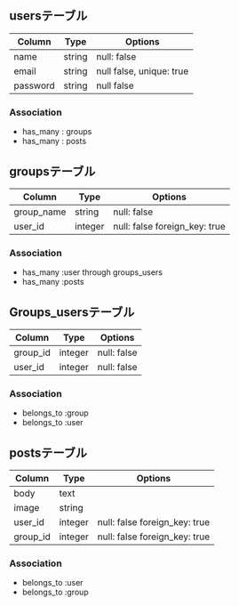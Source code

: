 ## usersテーブル

|Column|Type|Options|
|------|----|-------|
|name|string|null: false|
|email|string|null false, unique: true|
|password|string|null false|

### Association
- has_many : groups
- has_many : posts

## groupsテーブル

|Column|Type|Options|
|------|----|-------|
|group_name|string|null: false|
|user_id|integer|null: false foreign_key: true|

### Association
- has_many :user through groups_users
- has_many :posts

## Groups_usersテーブル

|Column|Type|Options|
|------|----|-------|
|group_id|integer|null: false|
|user_id|integer|null: false|

### Association
- belongs_to :group
- belongs_to :user

## postsテーブル

|Column|Type|Options|
|------|----|-------|
|body|text||
|image|string||
|user_id|integer|null: false foreign_key: true|
|group_id|integer|null: false foreign_key: true|

### Association
- belongs_to :user
- belongs_to :group
